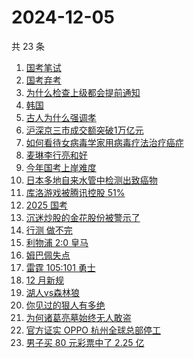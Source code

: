 # 2024-12-05

共 23 条

<!-- BEGIN ZHIHUSEARCH -->
<!-- 最后更新时间 Thu Dec 05 2024 21:11:06 GMT+0800 (China Standard Time) -->
1. [国考笔试](https://www.zhihu.com/search?q=国考笔试)
1. [国考弃考](https://www.zhihu.com/search?q=国考弃考)
1. [为什么检查上级都会提前通知](https://www.zhihu.com/search?q=为什么检查上级都会提前通知)
1. [韩国](https://www.zhihu.com/search?q=韩国)
1. [古人为什么强调孝](https://www.zhihu.com/search?q=古人为什么强调孝)
1. [沪深京三市成交额突破1万亿元](https://www.zhihu.com/search?q=沪深京三市成交额突破1万亿元)
1. [如何看待女病毒学家用病毒疗法治疗癌症](https://www.zhihu.com/search?q=如何看待女病毒学家用病毒疗法治疗癌症)
1. [麦琳李行亮和好](https://www.zhihu.com/search?q=麦琳李行亮和好)
1. [今年国考上岸难度](https://www.zhihu.com/search?q=今年国考上岸难度)
1. [日本多地自来水管中检测出致癌物](https://www.zhihu.com/search?q=日本多地自来水管中检测出致癌物)
1. [库洛游戏被腾讯控股 51%](https://www.zhihu.com/search?q=库洛游戏被腾讯控股%2051%)
1. [2025 国考](https://www.zhihu.com/search?q=2025%20国考)
1. [沉迷炒股的金花股份被警示了](https://www.zhihu.com/search?q=沉迷炒股的金花股份被警示了)
1. [行测 做不完](https://www.zhihu.com/search?q=行测%20做不完)
1. [利物浦 2:0 皇马](https://www.zhihu.com/search?q=利物浦%202:0%20皇马)
1. [姆巴佩失点](https://www.zhihu.com/search?q=姆巴佩失点)
1. [雷霆 105:101 勇士](https://www.zhihu.com/search?q=雷霆%20105:101%20勇士)
1. [12 月新规](https://www.zhihu.com/search?q=12%20月新规)
1. [湖人vs森林狼](https://www.zhihu.com/search?q=湖人vs森林狼)
1. [你见过的狠人有多绝](https://www.zhihu.com/search?q=你见过的狠人有多绝)
1. [为何诸葛亮墓始终无人敢盗](https://www.zhihu.com/search?q=为何诸葛亮墓始终无人敢盗)
1. [官方证实 OPPO 杭州全球总部停工](https://www.zhihu.com/search?q=官方证实%20OPPO%20杭州全球总部停工)
1. [男子买 80 元彩票中了 2.25 亿](https://www.zhihu.com/search?q=男子买%2080%20元彩票中了%202.25%20亿)
<!-- END ZHIHUSEARCH -->
